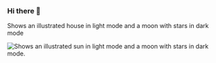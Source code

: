 ### Hi there 👋
Shows an illustrated house in light mode and a moon with stars in dark mode
<!--
**jimmychen338/jimmychen338** is a ✨ _special_ ✨ repository because its `README.md` (this file) appears on your GitHub profile.

Here are some ideas to get you started:

- 🔭 I’m currently working on ...
- 🌱 I’m currently learning ...
- 👯 I’m looking to collaborate on ...
- 🤔 I’m looking for help with ...
- 💬 Ask me about ...
- 📫 How to reach me: ...
- 😄 Pronouns: ...
- ⚡ Fun fact: ...
-->
<picture>
  <source media="(prefers-color-scheme: dark)" srcset="https://cdn.pixabay.com/photo/2017/02/01/10/44/design-art-2029562_640.png">
  <source media="(prefers-color-scheme: light)" srcset="https://github-production-user-asset-6210df.s3.amazonaws.com/56575472/269148565-fb0aa1cc-8f7b-46a9-b4f9-3ea8be47a209.jpg">
  <img alt="Shows an illustrated sun in light mode and a moon with stars in dark mode." src="https://github-production-user-asset-6210df.s3.amazonaws.com/56575472/269148565-fb0aa1cc-8f7b-46a9-b4f9-3ea8be47a209.jpg">
</picture>

